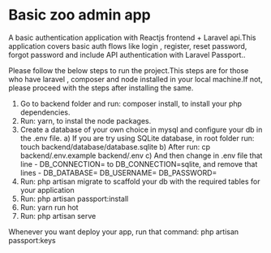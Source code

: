 # Basic zoo admin app
A basic authentication application with Reactjs frontend + Laravel api.This application covers basic auth flows like login , register, reset password, forgot password and include API authentication with Laravel Passport..

Please follow the below steps to run the project.This steps are for those who have laravel , composer and node installed in your local machine.If not, please proceed with the steps after installing the same.

1) Go to backend folder and run: composer install, to install your php dependencies.
2) Run: yarn, to instal the node packages.
3) Create a database of your own choice in mysql and configure your db in the .env file.
        a) If you are try using SQLite database, in root folder run: touch backend/database/database.sqlite
        b) After run: cp backend/.env.example backend/.env
        c) And then change in .env file that line - DB_CONNECTION= to DB_CONNECTION=sqlite, and remove that lines -
                DB_DATABASE= 
                DB_USERNAME= 
                DB_PASSWORD=
4) Run: php artisan migrate to scaffold your db with the required tables for your application
5) Run: php artisan passport:install
6) Run: yarn run hot
7) Run: php artisan serve

Whenever you want deploy your app, run that command: php artisan passport:keys